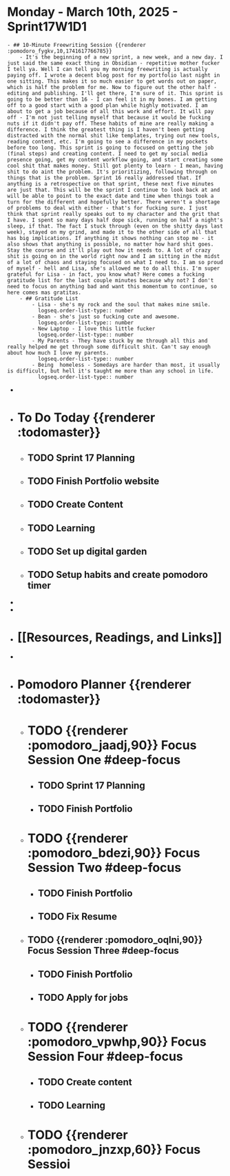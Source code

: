 # Monday - March 10th, 2025 - Sprint17W1D1
	- ## 10-Minute Freewriting Session {{renderer :pomodoro_fygkv,10,1741617766785}}
		- It's the beginning of a new sprint, a new week, and a new day. I just said the same exact thing in Obsidian - repetitive mother fucker I tell ya. Well I can tell you my morning freewriting is actually paying off. I wrote a decent blog post for my portfolio last night in one sitting. This makes it so much easier to get words out on paper, which is half the problem for me. Now to figure out the other half - editing and publishing. I'll get there, I'm sure of it. This sprint is going to be better than 16 - I can feel it in my bones. I am getting off to a good start with a good plan while highly motivated. I am about to get a job because of all this work and effort. It will pay off - I'm not just telling myself that because it would be fucking nuts if it didn't pay off. These habits of mine are really making a difference. I think the greatest thing is I haven't been getting distracted with the normal shit like templates, trying out new tools, reading content, etc. I'm going to see a difference in my pockets before too long. This sprint is going to focused on getting the job (final steps) and creating content. I need to get my social media presence going, get my content workflow going, and start creating some cool shit that makes money. Still got plenty to learn - I mean, having shit to do aint the problem. It's prioritizing, following through on things that is the problem. Sprint 16 really addressed that. If anything is a retrospective on that sprint, these next five minutes are just that. This will be the sprint I continue to look back at and will be able to point to the exact date and time when things took a turn for the different and hopefully better. There weren't a shortage of problems to deal with either - that's for fucking sure. I just think that sprint really speaks out to my character and the grit that I have. I spent so many days half dope sick, running on half a night's sleep, if that. The fact I stuck through (even on the shitty days last week), stayed on my grind, and made it to the other side of all that has big implications. If anything it shows nothing can stop me - it also shows that anything is possible, no matter how hard shit goes. Stay the course and it'll play out how it needs to. A lot of crazy shit is going on in the world right now and I am sitting in the midst of a lot of chaos and staying focused on what I need to. I am so proud of myself - hell and Lisa, she's allowed me to do all this. I'm super grateful for Lisa - in fact, you know what? Here comes a fucking gratitude list for the last couple minutes because why not? I don't need to focus on anything bad and want this momentum to continue, so here comes mas gratitas.
		- ## Gratitude List
			- Lisa - she's my rock and the soul that makes mine smile.
			  logseq.order-list-type:: number
			- Bean - she's just so fucking cute and awesome.
			  logseq.order-list-type:: number
			- New Laptop - I love this little fucker
			  logseq.order-list-type:: number
			- My Parents - They have stuck by me through all this and really helped me get through some difficult shit. Can't say enough about how much I love my parents.
			  logseq.order-list-type:: number
			- Being  homeless - Somedays are harder than most, it usually is difficult, but hell it's taught me more than any school in life.
			  logseq.order-list-type:: number
-
- # To Do Today {{renderer :todomaster}}
	- ## TODO Sprint 17 Planning
	- ## TODO Finish Portfolio website
	- ## TODO Create Content
	- ## TODO Learning
	- ## TODO Set up digital garden
	- ## TODO Setup habits and create pomodoro timer
-
-
- # [[Resources, Readings, and Links]]
-
- # Pomodoro Planner {{renderer :todomaster}}
	- # TODO {{renderer :pomodoro_jaadj,90}} Focus Session One #deep-focus
		- ## TODO Sprint 17 Planning
		- ## TODO Finish Portfolio
	- # TODO {{renderer :pomodoro_bdezi,90}} Focus Session Two #deep-focus
		- ## TODO Finish Portfolio
		- ## TODO Fix Resume
	- ## TODO {{renderer :pomodoro_oqlni,90}} Focus Session Three #deep-focus
		- ## TODO Finish Portfolio
		- ## TODO Apply for jobs
	- # TODO {{renderer :pomodoro_vpwhp,90}} Focus Session Four #deep-focus
		- ## TODO Create content
		- ## TODO Learning
	- # TODO {{renderer :pomodoro_jnzxp,60}} Focus Sessioi